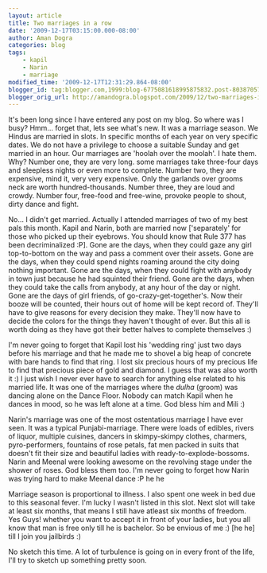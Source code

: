 ```yaml
---
layout: article
title: Two marriages in a row
date: '2009-12-17T03:15:00.000-08:00'
author: Aman Dogra
categories: blog
tags:
    - kapil
    - Narin
    - marriage
modified_time: '2009-12-17T12:31:29.864-08:00'
blogger_id: tag:blogger.com,1999:blog-6775081618995875832.post-8038705721870060693
blogger_orig_url: http://amandogra.blogspot.com/2009/12/two-marriages-in-row.html
---
```

It's been long since I have entered any post on my blog. So where
was I busy? Hmm... forget that, lets see what's new. It was a marriage
season. We Hindus are married in slots. In specific months of each year
on very specific dates. We do not have a privilege to choose a suitable
Sunday and get married in an hour. <!--more--> Our marriages are 'hoolah over the
moolah'. I hate them. Why? Number one, they are very long. some
marriages take three-four days and sleepless nights or even more to
complete. Number two, they are expensive, mind it, very very expensive.
Only the garlands over grooms neck are worth hundred-thousands. Number
three, they are loud and crowdy. Number four, free-food and free-wine,
provoke people to shout, dirty dance and fight.

No... I didn't get married. Actually I attended marriages of two of my
best pals this month. Kapil and Narin, both are married now
\['separately' for those who picked up their eyebrows. You should know
that Rule 377 has been decriminalized :P\]. Gone are the days, when they
could gaze any girl top-to-bottom on the way and pass a comment over
their assets. Gone are the days, when they could spend nights roaming
around the city doing nothing important. Gone are the days, when they
could fight with anybody in town just because he had squinted their
friend. Gone are the days, when they could take the calls from anybody,
at any hour of the day or night. Gone are the days of girl friends, of
go-crazy-get-together's. Now their booze will be counted, their hours
out of home will be kept record of. They'll have to give reasons for
every decision they make. They'll now have to decide the colors for the
things they haven't thought of ever. But this all is worth doing as they
have got their better halves to complete themselves :)

I'm never going to forget that Kapil lost his 'wedding ring' just two
days before his marriage and that he made me to shovel a big heap of
concrete with bare hands to find that ring. I lost six precious hours of
my precious life to find that precious piece of gold and diamond. I
guess that was also worth it :) I just wish I never ever have to search
for anything else related to his married life. It was one of the
marriages where the *dulha* (groom) was dancing alone on the Dance Floor. Nobody can match Kapil when he dances in mood, so he was left alone at a time. God bless him
and Mili :)

Narin's marriage was one of the most ostentatious marriage I have ever
seen. It was a typical Punjabi-marriage. There were loads of edibles,
rivers of liquor, multiple cuisines, dancers in skimpy-skimpy clothes,
charmers, pyro-performers, fountains of rose petals, fat men packed in
suits that doesn't fit their size and beautiful ladies with
ready-to-explode-bossoms. Narin and Meenal were looking awesome on the
revolving stage under the shower of roses. God bless them too. I'm never
going to forget how Narin was trying hard to make Meenal dance :P he he

Marriage season is proportional to illness. I also spent one week in bed
due to this seasonal fever. I'm lucky I wasn't listed in this slot. Next
slot will take at least six months, that means I still have atleast six
months of freedom. Yes Guys! whether you want to accept it in front of
your ladies, but you all know that man is free only till he is bachelor.
So be envious of me :) [he he] till I join you jailbirds :)

No sketch this time. A lot of turbulence is going on in every front of
the life, I'll try to sketch up something pretty soon.
